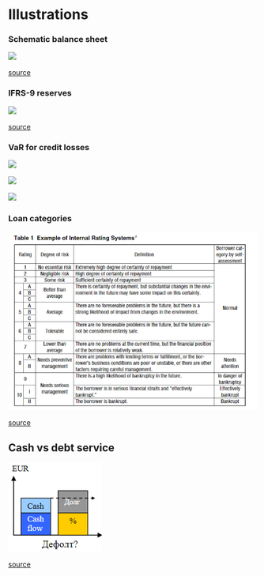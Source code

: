 # Illustrations

### Schematic balance sheet

![](https://www.bankingsupervision.europa.eu/about/ssmexplained/shared/img/hold_capital/balancesheet_Web_620x350.en.svg)

[source](https://eba.europa.eu/risk-analysis-and-data/eu-wide-transparency-exercise)


### IFRS-9 reserves

![](https://voxeu.org/sites/default/files/image/FromMay2014/restoyfig1.png)

[source](https://voxeu.org/article/loan-valuations-age-expected-loss-provisioning)

### VaR for credit losses

![](https://slideplayer.com/slide/12689983/76/images/11/The+main+principles+of+Basel+Accord%3A+Expected+Loss+%28EL%29+and+Unexpected+Loss+%28UL%29.jpg)

![](https://upload.wikimedia.org/wikipedia/en/a/ac/UnexpectLoss.jpg)

![](https://image2.slideserve.com/3768354/5-2-credit-var1-l.jpg)

### Loan categories

![](./image/grades.png)

[source](https://www.imes.boj.or.jp/english/publication/mes/2000/me18-2-3.pdf)


## Cash vs debt service

![](./image/cash.png)

[source](https://mgimo.ru/files/238488/project_financing_13.pdf)